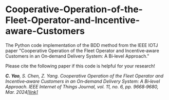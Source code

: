 # Cooperative-Operation-of-the-Fleet-Operator-and-Incentive-aware-Customers
The Python code implementation of the BDD method from the IEEE IOTJ paper "Cooperative Operation of the Fleet Operator and Incentive‑aware Customers in an On‑demand Delivery System: A Bi‑level Approach."

Please cite the following paper if this code is helpful for your research! 

_**C. Yao**, S. Chen, Z. Yang. Cooperative Operation of the Fleet Operator and Incentive‑aware Customers in an On‑demand Delivery System: A Bi‑level Approach. IEEE Internet of Things Journal,
vol. 11, no. 6, pp. 9668‑9680, Mar. 2024[[link]](https://ieeexplore.ieee.org/document/10283949)_
